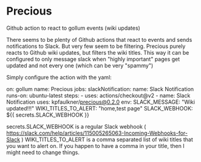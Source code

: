 # Precious
Github action to react to gollum events (wiki updates)

There seems to be plenty of Github actions that react to events and sends notifications to Slack. But very few seem to be filtering.
Precious purely reacts to Github wiki updates, but filters the wiki titles. This way it can be configured to only message slack
when "highly important" pages get updated and not every one (which can be very "spammy")

Simply configure the action with the yaml:

on: gollum
name: Precious
jobs:
  slackNotification:
    name: Slack Notification
    runs-on: ubuntu-latest
    steps:
    - uses: actions/checkout@v2
    - name: Slack Notification
      uses: kpfaulkner/precious@0.2.0
      env:
        SLACK_MESSAGE: "Wiki updated!!!"
        WIKI_TITLES_TO_ALERT: "home,test page"
        SLACK_WEBHOOK: ${{ secrets.SLACK_WEBHOOK }}

secrets.SLACK_WEBHOOK is a regular Slack webhook ( https://slack.com/help/articles/115005265063-Incoming-Webhooks-for-Slack )
WIKI_TITLES_TO_ALERT is a comma separated list of wiki titles that you want to alert on. If you happen to have a comma in your title, then 
I might need to change things.

